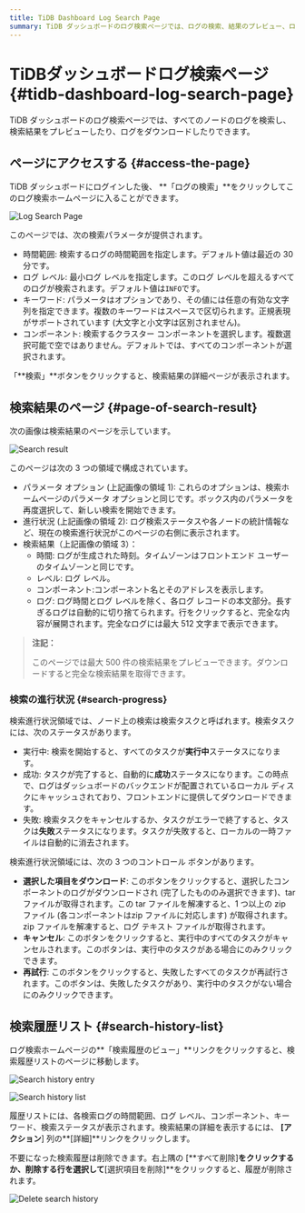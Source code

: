 ```yaml
---
title: TiDB Dashboard Log Search Page
summary: TiDB ダッシュボードのログ検索ページでは、ログの検索、結果のプレビュー、ログのダウンロードが可能です。ユーザーはログイン後にこのページにアクセスし、検索の時間範囲、ログ レベル、キーワード、コンポーネントを指定できます。検索結果ページには、パラメータ オプション、検索の進行状況、検索結果が表示されます。ユーザーは、選択したログをダウンロードしたり、実行中のタスクをキャンセルしたり、失敗したタスクを再試行したりできます。検索履歴リストには過去の検索の詳細が表示され、不要な履歴を削除できます。
---
```


# TiDBダッシュボードログ検索ページ {#tidb-dashboard-log-search-page}

TiDB ダッシュボードのログ検索ページでは、すべてのノードのログを検索し、検索結果をプレビューしたり、ログをダウンロードしたりできます。

## ページにアクセスする {#access-the-page}

TiDB ダッシュボードにログインした後、 **「ログの検索」**をクリックしてこのログ検索ホームページに入ることができます。

![Log Search Page](https://docs-download.pingcap.com/media/images/docs/dashboard/dashboard-log-search-home.png)

このページでは、次の検索パラメータが提供されます。

-   時間範囲: 検索するログの時間範囲を指定します。デフォルト値は最近の 30 分です。
-   ログ レベル: 最小ログ レベルを指定します。このログ レベルを超えるすべてのログが検索されます。デフォルト値は`INFO`です。
-   キーワード: パラメータはオプションであり、その値には任意の有効な文字列を指定できます。複数のキーワードはスペースで区切られます。正規表現がサポートされています (大文字と小文字は区別されません)。
-   コンポーネント: 検索するクラスター コンポーネントを選択します。複数選択可能で空ではありません。デフォルトでは、すべてのコンポーネントが選択されます。

「**検索」**ボタンをクリックすると、検索結果の詳細ページが表示されます。

## 検索結果のページ {#page-of-search-result}

次の画像は検索結果のページを示しています。

![Search result](https://docs-download.pingcap.com/media/images/docs/dashboard/dashboard-log-search-result.png)

このページは次の 3 つの領域で構成されています。

-   パラメータ オプション (上記画像の領域 1): これらのオプションは、検索ホームページのパラメータ オプションと同じです。ボックス内のパラメータを再度選択して、新しい検索を開始できます。
-   進行状況 (上記画像の領域 2): ログ検索ステータスや各ノードの統計情報など、現在の検索進行状況がこのページの右側に表示されます。
-   検索結果（上記画像の領域 3）：
    -   時間: ログが生成された時刻。タイムゾーンはフロントエンド ユーザーのタイムゾーンと同じです。
    -   レベル: ログ レベル。
    -   コンポーネント:コンポーネント名とそのアドレスを表示します。
    -   ログ: ログ時間とログ レベルを除く、各ログ レコードの本文部分。長すぎるログは自動的に切り捨てられます。行をクリックすると、完全な内容が展開されます。完全なログには最大 512 文字まで表示できます。

> **注記：**
>
> このページでは最大 500 件の検索結果をプレビューできます。ダウンロードすると完全な検索結果を取得できます。

### 検索の進行状況 {#search-progress}

検索進行状況領域では、ノード上の検索は検索タスクと呼ばれます。検索タスクには、次のステータスがあります。

-   実行中: 検索を開始すると、すべてのタスクが**実行中**ステータスになります。
-   成功: タスクが完了すると、自動的に**成功**ステータスになります。この時点で、ログはダッシュボードのバックエンドが配置されているローカル ディスクにキャッシュされており、フロントエンドに提供してダウンロードできます。
-   失敗: 検索タスクをキャンセルするか、タスクがエラーで終了すると、タスクは**失敗**ステータスになります。タスクが失敗すると、ローカルの一時ファイルは自動的に消去されます。

検索進行状況領域には、次の 3 つのコントロール ボタンがあります。

-   **選択した項目をダウンロード**: このボタンをクリックすると、選択したコンポーネントのログがダウンロードされ (完了したもののみ選択できます)、tar ファイルが取得されます。この tar ファイルを解凍すると、1 つ以上の zip ファイル (各コンポーネントはzip ファイルに対応します) が取得されます。zip ファイルを解凍すると、ログ テキスト ファイルが取得されます。
-   **キャンセル**: このボタンをクリックすると、実行中のすべてのタスクがキャンセルされます。このボタンは、実行中のタスクがある場合にのみクリックできます。
-   **再試行**: このボタンをクリックすると、失敗したすべてのタスクが再試行されます。このボタンは、失敗したタスクがあり、実行中のタスクがない場合にのみクリックできます。

## 検索履歴リスト {#search-history-list}

ログ検索ホームページの**「検索履歴のビュー」**リンクをクリックすると、検索履歴リストのページに移動します。

![Search history entry](https://docs-download.pingcap.com/media/images/docs/dashboard/dashboard-log-search-history-entry.png)

![Search history list](https://docs-download.pingcap.com/media/images/docs/dashboard/dashboard-log-search-history.png)

履歴リストには、各検索ログの時間範囲、ログ レベル、コンポーネント、キーワード、検索ステータスが表示されます。検索結果の詳細を表示するには、 **[アクション**] 列の**[詳細]**リンクをクリックします。

不要になった検索履歴は削除できます。右上隅の [**すべて削除]**をクリックするか、削除する行を選択して**[選択項目を削除]**をクリックすると、履歴が削除されます。

![Delete search history](https://docs-download.pingcap.com/media/images/docs/dashboard/dashboard-log-search-delete-history.png)
